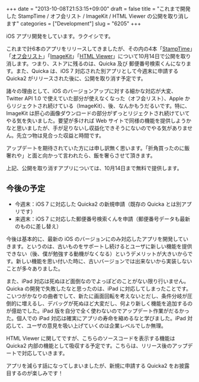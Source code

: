 +++
date = "2013-10-08T21:53:15+09:00"
draft = false
title = "これまで開発した StampTime / オフ会リスト / ImageKit / HTML Viewer の公開を取り消します"
categories = ["Development"]
slug = "6205"
+++

iOS アプリ開発をしています。ラクイシです。

これまで計6本のアプリをリリースしてきましたが、その内の4本「[StampTime](https://itunes.apple.com/jp/app/stamptime/id452580423?mt=8&uo=4&at=11l3RT)」「[オフ会リスト](https://itunes.apple.com/jp/app/ofu-huirisuto-can-jia-zhe/id533017985?mt=8&uo=4&at=11l3RT)」「[ImageKit](https://itunes.apple.com/jp/app/imagekit/id588135117?mt=8&uo=4&at=11l3RT)」「[HTML Viewer](https://itunes.apple.com/jp/app/html-viewer/id656968855?mt=8&uo=4&at=11l3RT)」について10月14日で公開を取り消します。つまり、ストアに残るのは、Quicka 及び 郵便番号検索くんになります。また、Quicka は、iOS 7 対応された別アプリとして今週末に申請する Quicka2 がリリースされた後に、公開を取り消す予定です。

諸々の理由として、iOS のバージョンアップに対する細かな対応が大変、Twitter API 1.0 で使えていた部分が使えなくなった（オフ会リスト）、Apple からリジェクトされ続けている（ImageKit）、後、なんかもうだるいです。特に、ImageKit は肝心の画像ダウンロードの部分がずっとリジェクトされ続けていてやる気を失いました。要望が多ければ Web サイトで同様の機能を提供しようかなと思いましたが、手が足りないし収益化できそうにないのでやる気がありません。先立つ物は見合った収益と時間です。

アップデートを期待されていた方には申し訳無く思います。「折角買ったのに飯奢れや」と面と向かって言われたら、飯を奢らさせて頂きます。

上記、公開を取り消すアプリについては、10月14日まで無料で提供します。

## 今後の予定

* 今週末：iOS 7 に対応した Quicka2 の新規申請（既存の Quicka とは別アプリです）
* 来週末：iOS 7 に対応した郵便番号検索くんを申請（郵便番号データも最新のものに差し替え）

今後は基本的に、最新の iOS のバージョンにのみ対応したアプリを開発していきます。というのは、古いものをサポートし続けるとユーザに新しい機能を提供できない（後、僕が勉強する動機がなくなる）というデメリットが大きいからです。新しい機能を思い付いた時に、古いバージョンでは出来ないから実装しないことが多々ありました。

また、iPad 対応は死ぬほど面倒なのでよっぽどのことがない限り行いません。Quicka の開発で失敗したなと思ったのは、iPad に対応してしまったことです。こいつがかなりの曲者でして、新たに画面回転を考えないとだし、条件分岐が圧倒的に増えるし、デバッグが死ぬほど大変だし、何より新しく機能を追加するのが億劫でした。iPad 版を自分で全く使わないのでアップデート作業がだるかった。個人での iPad 対応は確実にアプリの寿命を縮めるなと学びました。iPad 対応して、ユーザの意見を吸い上げていくのは企業レベルでしか無理。

HTML Viewer に関してですが、こちらのソースコードを表示する機能は Quicka2 内部の機能として吸収する予定です。こちらは、リリース後のアップデートで対応していきます。

アプリを減らす話になってしまいましたが、新規に申請する Quicka2 をお披露目するのが楽しみです！
